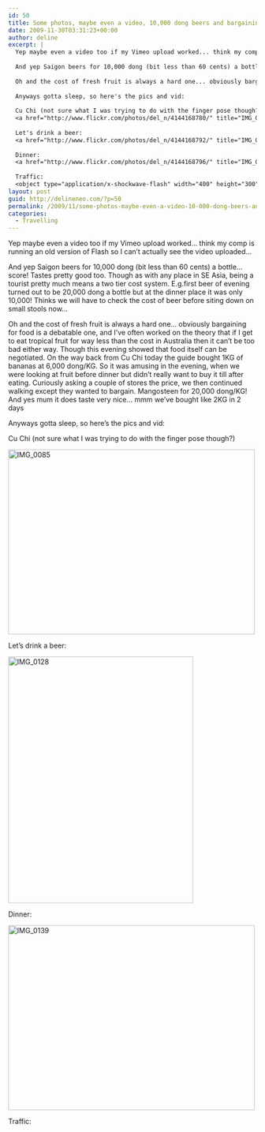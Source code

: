 ```yaml
---
id: 50
title: Some photos, maybe even a video, 10,000 dong beers and bargaining (edited with video now)
date: 2009-11-30T03:31:23+00:00
author: deline
excerpt: |
  Yep maybe even a video too if my Vimeo upload worked... think my comp is running an old version of Flash so I can't actually see the video uploaded...
  
  And yep Saigon beers for 10,000 dong (bit less than 60 cents) a bottle... score! Tastes pretty good too. Though as with any place in SE Asia, being a tourist pretty much means a two tier cost system. E.g.first beer of evening turned out to be 20,000 dong a bottle but at the dinner place it was only 10,000! Thinks we will have to check the cost of beer before siting down on small stools now...
  
  Oh and the cost of fresh fruit is always a hard one... obviously bargaining for food is a debatable one, and I've often worked on the theory that if I get to eat tropical fruit for way less than the cost in Australia then it can't be too bad either way. Though this evening showed that food itself can be negotiated. On the way back from Cu Chi today the guide bought 1KG of bananas at 6,000 dong/KG. So it was amusing in the evening, when we were looking at fruit before dinner but didn't really want to buy it till after eating. Curiously asking a couple of stores the price, we then continued walking except they wanted to bargain. Mangosteen for 20,000 dong/KG! And yes mum it does taste very nice... mmm we've bought like 2KG in 2 days
  
  Anyways gotta sleep, so here's the pics and vid:
  
  Cu Chi (not sure what I was trying to do with the finger pose though?)
  <a href="http://www.flickr.com/photos/del_n/4144168780/" title="IMG_0085 by del_n, on Flickr"><img src="http://farm3.static.flickr.com/2615/4144168780_6a7349bd91.jpg" width="500" height="375" alt="IMG_0085" /></a>
  
  Let's drink a beer:
  <a href="http://www.flickr.com/photos/del_n/4144168792/" title="IMG_0128 by del_n, on Flickr"><img src="http://farm3.static.flickr.com/2554/4144168792_7589198451.jpg" width="375" height="500" alt="IMG_0128" /></a>
  
  Dinner:
  <a href="http://www.flickr.com/photos/del_n/4144168796/" title="IMG_0139 by del_n, on Flickr"><img src="http://farm3.static.flickr.com/2509/4144168796_0277818a00.jpg" width="500" height="375" alt="IMG_0139" /></a>
  
  Traffic:
  <object type="application/x-shockwave-flash" width="400" height="300" data="http://www.flickr.com/apps/video/stewart.swf?v=71377" classid="clsid:D27CDB6E-AE6D-11cf-96B8-444553540000"> <param name="flashvars" value="intl_lang=en-us&photo_secret=895ee79819&photo_id=4146435756"></param> <param name="movie" value="http://www.flickr.com/apps/video/stewart.swf?v=71377"></param> <param name="bgcolor" value="#000000"></param> <param name="allowFullScreen" value="true"></param><embed type="application/x-shockwave-flash" src="http://www.flickr.com/apps/video/stewart.swf?v=71377" bgcolor="#000000" allowfullscreen="true" flashvars="intl_lang=en-us&photo_secret=895ee79819&photo_id=4146435756" height="300" width="400"></embed></object>
layout: post
guid: http://delineneo.com/?p=50
permalink: /2009/11/some-photos-maybe-even-a-video-10-000-dong-beers-and-bargaining-edited-with-video-now/
categories:
  - Travelling
---
```

Yep maybe even a video too if my Vimeo upload worked&#8230; think my comp is running an old version of Flash so I can&#8217;t actually see the video uploaded&#8230;

And yep Saigon beers for 10,000 dong (bit less than 60 cents) a bottle&#8230; score! Tastes pretty good too. Though as with any place in SE Asia, being a tourist pretty much means a two tier cost system. E.g.first beer of evening turned out to be 20,000 dong a bottle but at the dinner place it was only 10,000! Thinks we will have to check the cost of beer before siting down on small stools now&#8230;

Oh and the cost of fresh fruit is always a hard one&#8230; obviously bargaining for food is a debatable one, and I&#8217;ve often worked on the theory that if I get to eat tropical fruit for way less than the cost in Australia then it can&#8217;t be too bad either way. Though this evening showed that food itself can be negotiated. On the way back from Cu Chi today the guide bought 1KG of bananas at 6,000 dong/KG. So it was amusing in the evening, when we were looking at fruit before dinner but didn&#8217;t really want to buy it till after eating. Curiously asking a couple of stores the price, we then continued walking except they wanted to bargain. Mangosteen for 20,000 dong/KG! And yes mum it does taste very nice&#8230; mmm we&#8217;ve bought like 2KG in 2 days

Anyways gotta sleep, so here&#8217;s the pics and vid:

Cu Chi (not sure what I was trying to do with the finger pose though?)
  
[<img src="http://farm3.static.flickr.com/2615/4144168780_6a7349bd91.jpg" width="500" height="375" alt="IMG_0085" />](http://www.flickr.com/photos/del_n/4144168780/ "IMG_0085 by del_n, on Flickr")

Let&#8217;s drink a beer:
  
[<img src="http://farm3.static.flickr.com/2554/4144168792_7589198451.jpg" width="375" height="500" alt="IMG_0128" />](http://www.flickr.com/photos/del_n/4144168792/ "IMG_0128 by del_n, on Flickr")

Dinner:
  
[<img src="http://farm3.static.flickr.com/2509/4144168796_0277818a00.jpg" width="500" height="375" alt="IMG_0139" />](http://www.flickr.com/photos/del_n/4144168796/ "IMG_0139 by del_n, on Flickr")

Traffic: